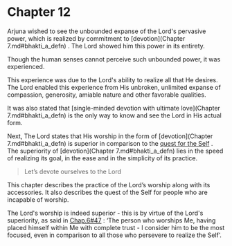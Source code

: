 # Chapter 12


Arjuna wished to see the unbounded expanse of the Lord's pervasive power, which is realized by commitment to 
[devotion](Chapter 7.md#bhakti_a_defn)
. The Lord showed him this power in its entirety. 

Though the human senses cannot perceive such unbounded power, it was experienced.

This experience was due to the Lord's ability to realize all that He desires. The Lord enabled this experience from His unbroken, unlimited expanse of compassion, generosity, amiable nature and other favorable qualities. 

It was also stated that 
[single-minded devotion with ultimate love](Chapter 7.md#bhakti_a_defn)
 is the only way to know and see the Lord in His actual form.

Next, The Lord states that His worship in the form of 
[devotion](Chapter 7.md#bhakti_a_defn)
 is superior in comparison to the 
[quest for the Self](jnAnayOga_a_defn)
. The superiority of 
[devotion](Chapter 7.md#bhakti_a_defn)
 lies in the speed of realizing its goal, in the ease and in the simplicity of its practice. 



<a name='applopener_167'></a>
> Let’s devote ourselves to the Lord



This chapter describes the practice of the Lord’s worship along with its accessories. It also describes the quest of the Self for people who are incapable of worship. 

The Lord's worship is indeed superior - this is by virtue of the Lord's superiority, as said in 
[Chap.6#47](_47)
: ‘The person who worships Me, having placed himself within Me with complete trust - I consider him to be the most focused, even in comparison to all those who persevere to realize the Self’.


